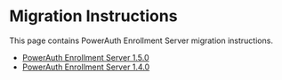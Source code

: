 # Migration Instructions

This page contains PowerAuth Enrollment Server migration instructions.

- [PowerAuth Enrollment Server 1.5.0](./PowerAuth-Enrollment-Server-1.5.0.md)
- [PowerAuth Enrollment Server 1.4.0](./PowerAuth-Enrollment-Server-1.4.0.md)
